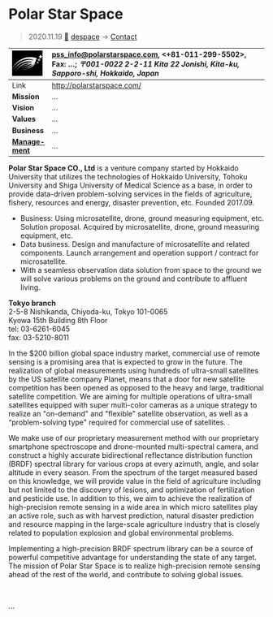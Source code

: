 # Polar Star Space
> 2020.11.19 [🚀](../index/index.md) [despace](index.md) → [Contact](contact.md)

|[![](f/con/p/polar_star_space_logo1_thumb.png)](f/con/p/polar_star_space_logo1.jpg)|<pss_info@polarstarspace.com>, <+81-011-299-5502>, Fax: …; *〒001-0022 2-2-11 Kita 22 Jonishi, Kita-ku, Sapporo-shi, Hokkaido, Japan*|
|:--|:--|
|Link|<http://polarstarspace.com/>|
|**Mission**|…|
|**Vision**|…|
|**Values**|…|
|**Business**|…|
|**[Manage-<br>ment](mgmt.md)**|…|

**Polar Star Space CO., Ltd** is a venture company started by Hokkaido University that utilizes the technologies of Hokkaido University, Tohoku University and Shiga University of Medical Science as a base, in order to provide data-driven problem-solving services in the fields of agriculture, fishery, resources and energy, disaster prevention, etc. Founded 2017.09.

   - Business: Using microsatellite, drone, ground measuring equipment, etc. Solution proposal. Acquired by microsatellite, drone, ground measuring equipment, etc.
   - Data business. Design and manufacture of microsatellite and related components. Launch arrangement and operation support / contract for microsatellite.
   - With a seamless observation data solution from space to the ground we will solve various problems on the ground and contribute to affluent living.

**Tokyo branch**  
2-5-8 Nishikanda, Chiyoda-ku, Tokyo 101-0065  
Kyowa 15th Building 8th Floor  
tel: 03-6261-6045  
fax: 03-5210-8011

In the $200 billion global space industry market, commercial use of remote sensing is a promising area that is expected to grow in the future. The realization of global measurements using hundreds of ultra-small satellites by the US satellite company Planet, means that a door for new satellite competition has been opened as opposed to the heavy and large, traditional satellite competition. We are aiming for multiple operations of ultra-small satellites equipped with super multi-color cameras as a unique strategy to realize an "on-demand" and "flexible" satellite observation, as well as a “problem-solving type" required for commercial use of satellites. .

We make use of our proprietary measurement method with our proprietary smartphone spectroscope and drone-mounted multi-spectral camera, and construct a highly accurate bidirectional reflectance distribution function
(BRDF) spectral library for various crops at every azimuth, angle, and solar altitude in every season. From the spectrum of the target measured based on this knowledge, we will provide value in the field of agriculture including but not limited to the discovery of lesions, and optimization of fertilization and pesticide use. In addition to this, we aim to achieve the realization of high-precision remote sensing in a wide area in which micro satellites play an active role, such as with harvest prediction, natural disaster prediction and resource mapping in the large-scale agriculture industry that is closely related to population explosion and global environmental problems.

Implementing a high-precision BRDF spectrum library can be a source of powerful competitive advantage for understanding the state of any target.
The mission of Polar Star Space is to realize high-precision remote sensing ahead of the rest of the world, and contribute to solving global issues.

<p style="page-break-after:always"> </p>

…
